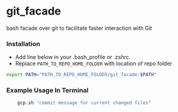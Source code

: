 # git_facade
bash facade over git to facilitate faster interaction with Git

### Installation

* Add line below in your .bash_profile or .zshrc.  
* Replace `PATH_TO_REPO_HOME_FOLDER` with location of repo folder

```bash
export PATH="PATH_TO_REPO_HOME_FOLDER/git_facade:$PATH"
```

### Example Usage In Terminal

```bash
    gcp.sh "commit message for current changed files"
```